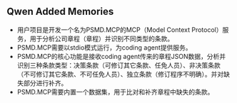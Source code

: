 ## Qwen Added Memories
- 用户项目是开发一个名为PSMD.MCP的MCP（Model Context Protocol）服务，用于分析公司章程（章程）并识别不同类型的条款。
- PSMD.MCP需要以stdio模式运行，为coding agent提供服务。
- PSMD.MCP的核心功能是接收coding agent传来的章程JSON数据，分析并识别三种条款类型：决策条款（可修订其它条款、任免人员）、非决策条款（不可修订其它条款、不可任免人员）、独立条款（修订程序不明确）。并对缺失部分进行补齐。
- PSMD.MCP需要内置一个数据集，用于比对和补齐章程中缺失的条款。
